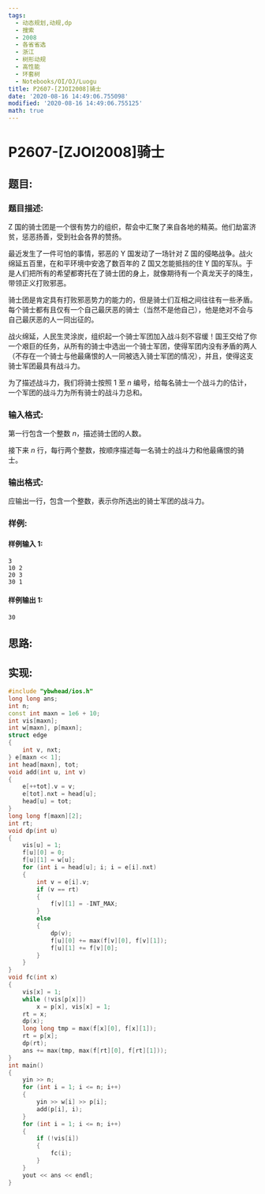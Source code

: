 ```yaml
---
tags:
  - 动态规划,动规,dp
  - 搜索
  - 2008
  - 各省省选
  - 浙江
  - 树形动规
  - 高性能
  - 环套树
  - Notebooks/OI/OJ/Luogu
title: P2607-[ZJOI2008]骑士
date: '2020-08-16 14:49:06.755098'
modified: '2020-08-16 14:49:06.755125'
math: true
---
```


# P2607-[ZJOI2008]骑士

## 题目:

### 题目描述:

Z 国的骑士团是一个很有势力的组织，帮会中汇聚了来自各地的精英。他们劫富济贫，惩恶扬善，受到社会各界的赞扬。

最近发生了一件可怕的事情，邪恶的 Y 国发动了一场针对 Z 国的侵略战争。战火绵延五百里，在和平环境中安逸了数百年的 Z 国又怎能抵挡的住 Y 国的军队。于是人们把所有的希望都寄托在了骑士团的身上，就像期待有一个真龙天子的降生，带领正义打败邪恶。

骑士团是肯定具有打败邪恶势力的能力的，但是骑士们互相之间往往有一些矛盾。每个骑士都有且仅有一个自己最厌恶的骑士（当然不是他自己），他是绝对不会与自己最厌恶的人一同出征的。

战火绵延，人民生灵涂炭，组织起一个骑士军团加入战斗刻不容缓！国王交给了你一个艰巨的任务，从所有的骑士中选出一个骑士军团，使得军团内没有矛盾的两人（不存在一个骑士与他最痛恨的人一同被选入骑士军团的情况），并且，使得这支骑士军团最具有战斗力。

为了描述战斗力，我们将骑士按照 $1$ 至 $n$ 编号，给每名骑士一个战斗力的估计，一个军团的战斗力为所有骑士的战斗力总和。

### 输入格式:

第一行包含一个整数 $n$，描述骑士团的人数。

接下来 $n$ 行，每行两个整数，按顺序描述每一名骑士的战斗力和他最痛恨的骑士。

### 输出格式:

应输出一行，包含一个整数，表示你所选出的骑士军团的战斗力。

### 样例:

#### 样例输入 1:

```
3
10 2
20 3
30 1

```

#### 样例输出 1:

```
30
```

## 思路:

## 实现:

```cpp
#include "ybwhead/ios.h"
long long ans;
int n;
const int maxn = 1e6 + 10;
int vis[maxn];
int w[maxn], p[maxn];
struct edge
{
    int v, nxt;
} e[maxn << 1];
int head[maxn], tot;
void add(int u, int v)
{
    e[++tot].v = v;
    e[tot].nxt = head[u];
    head[u] = tot;
}
long long f[maxn][2];
int rt;
void dp(int u)
{
    vis[u] = 1;
    f[u][0] = 0;
    f[u][1] = w[u];
    for (int i = head[u]; i; i = e[i].nxt)
    {
        int v = e[i].v;
        if (v == rt)
        {
            f[v][1] = -INT_MAX;
        }
        else
        {
            dp(v);
            f[u][0] += max(f[v][0], f[v][1]);
            f[u][1] += f[v][0];
        }
    }
}
void fc(int x)
{
    vis[x] = 1;
    while (!vis[p[x]])
        x = p[x], vis[x] = 1;
    rt = x;
    dp(x);
    long long tmp = max(f[x][0], f[x][1]);
    rt = p[x];
    dp(rt);
    ans += max(tmp, max(f[rt][0], f[rt][1]));
}
int main()
{
    yin >> n;
    for (int i = 1; i <= n; i++)
    {
        yin >> w[i] >> p[i];
        add(p[i], i);
    }
    for (int i = 1; i <= n; i++)
    {
        if (!vis[i])
        {
            fc(i);
        }
    }
    yout << ans << endl;
}
```
